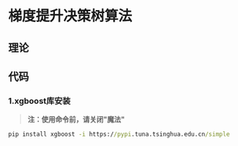 # 梯度提升决策树算法

## 理论

## 代码
### 1.xgboost库安装
> **注：使用命令前，请关闭"魔法"**
```cmd
pip install xgboost -i https://pypi.tuna.tsinghua.edu.cn/simple
```

